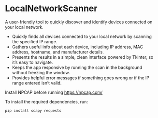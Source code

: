 # LocalNetworkScanner
A user-friendly tool to quickly discover and identify devices connected on your local network.

- Quickly finds all devices connected to your local network by scanning the specified IP range.  
- Gathers useful info about each device, including IP address, MAC address, hostname, and manufacturer details.  
- Presents the results in a simple, clean interface powered by Tkinter, so it’s easy to navigate.  
- Keeps the app responsive by running the scan in the background without freezing the window.  
- Provides helpful error messages if something goes wrong or if the IP range entered isn’t valid.  

Install NPCAP before running https://npcap.com/

To install the required dependencies, run:
```bash
pip install scapy requests
```
